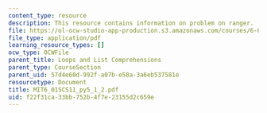 ```yaml
---
content_type: resource
description: This resource contains information on problem on ranger.
file: https://ol-ocw-studio-app-production.s3.amazonaws.com/courses/6-01sc-introduction-to-electrical-engineering-and-computer-science-i-spring-2011/f22f31ca33bb752b4f7e23155d2c659e_MIT6_01SCS11_py5_1_2.pdf
file_type: application/pdf
learning_resource_types: []
ocw_type: OCWFile
parent_title: Loops and List Comprehensions
parent_type: CourseSection
parent_uid: 57d4e60d-992f-a07b-e58a-3a6eb537581e
resourcetype: Document
title: MIT6_01SCS11_py5_1_2.pdf
uid: f22f31ca-33bb-752b-4f7e-23155d2c659e
---
```

